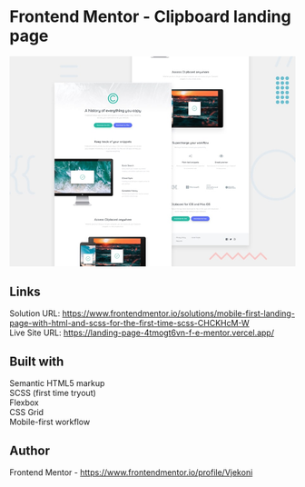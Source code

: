 # Frontend Mentor - Clipboard landing page

![Design preview for the Clipboard landing page coding challenge](./design/desktop-preview.jpg)

## Links
Solution URL: https://www.frontendmentor.io/solutions/mobile-first-landing-page-with-html-and-scss-for-the-first-time-scss-CHCKHcM-W <br>
Live Site URL: https://landing-page-4tmogt6vn-f-e-mentor.vercel.app/
## Built with
Semantic HTML5 markup<br>
SCSS (first time tryout)<br>
Flexbox<br>
CSS Grid<br>
Mobile-first workflow<br>
## Author
Frontend Mentor - https://www.frontendmentor.io/profile/Vjekoni
